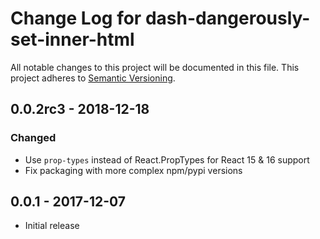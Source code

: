 # Change Log for dash-dangerously-set-inner-html
All notable changes to this project will be documented in this file.
This project adheres to [Semantic Versioning](http://semver.org/).

## 0.0.2rc3 - 2018-12-18
### Changed
- Use `prop-types` instead of React.PropTypes for React 15 & 16 support
- Fix packaging with more complex npm/pypi versions

## 0.0.1 - 2017-12-07
- Initial release
